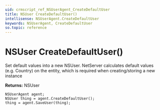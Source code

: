 ```yaml
---
uid: crmscript_ref_NSUserAgent_CreateDefaultUser
title: NSUser CreateDefaultUser()
intellisense: NSUserAgent.CreateDefaultUser
keywords: NSUserAgent, CreateDefaultUser
so.topic: reference
---
```


# NSUser CreateDefaultUser()

Set default values into a new NSUser.
NetServer calculates default values (e.g. Country) on the entity, which is required when creating/storing a new instance

**Returns:** NSUser

```crmscript
NSUserAgent agent;
NSUser thing = agent.CreateDefaultUser();
thing = agent.SaveUser(thing);
```

